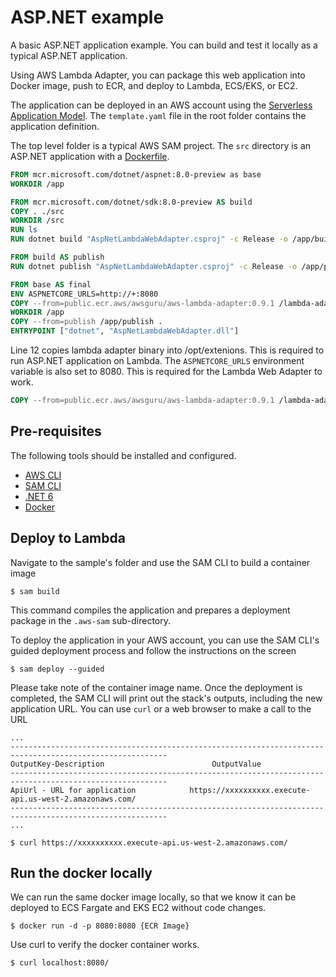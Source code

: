 # ASP.NET example

A basic ASP.NET application example. You can build and test it locally as a typical ASP.NET application.

Using AWS Lambda Adapter, you can package this web application into Docker image, push to ECR, and deploy to Lambda, ECS/EKS, or EC2.

The application can be deployed in an AWS account using the [Serverless Application Model](https://github.com/awslabs/serverless-application-model). The `template.yaml` file in the root folder contains the application definition.

The top level folder is a typical AWS SAM project. The `src` directory is an ASP.NET application with a [Dockerfile](app/Dockerfile). 

```dockerfile
FROM mcr.microsoft.com/dotnet/aspnet:8.0-preview as base
WORKDIR /app

FROM mcr.microsoft.com/dotnet/sdk:8.0-preview AS build
COPY . ./src
WORKDIR /src
RUN ls
RUN dotnet build "AspNetLambdaWebAdapter.csproj" -c Release -o /app/build

FROM build AS publish
RUN dotnet publish "AspNetLambdaWebAdapter.csproj" -c Release -o /app/publish

FROM base AS final
ENV ASPNETCORE_URLS=http://+:8080
COPY --from=public.ecr.aws/awsguru/aws-lambda-adapter:0.9.1 /lambda-adapter /opt/extensions/lambda-adapter
WORKDIR /app
COPY --from=publish /app/publish .
ENTRYPOINT ["dotnet", "AspNetLambdaWebAdapter.dll"]
```

Line 12 copies lambda adapter binary into /opt/extenions. This is required to run ASP.NET application on Lambda. The `ASPNETCORE_URLS` environment variable is also set to 8080. This is required for the Lambda Web Adapter to work.

```dockerfile
COPY --from=public.ecr.aws/awsguru/aws-lambda-adapter:0.9.1 /lambda-adapter /opt/extensions/lambda-adapter
```

## Pre-requisites

The following tools should be installed and configured. 
* [AWS CLI](https://aws.amazon.com/cli/)
* [SAM CLI](https://github.com/awslabs/aws-sam-cli)
* [.NET 6](https://nodejs.org/en/)
* [Docker](https://www.docker.com/products/docker-desktop)


## Deploy to Lambda
Navigate to the sample's folder and use the SAM CLI to build a container image
```shell
$ sam build
```

This command compiles the application and prepares a deployment package in the `.aws-sam` sub-directory.

To deploy the application in your AWS account, you can use the SAM CLI's guided deployment process and follow the instructions on the screen

```shell
$ sam deploy --guided
```
Please take note of the container image name.
Once the deployment is completed, the SAM CLI will print out the stack's outputs, including the new application URL. You can use `curl` or a web browser to make a call to the URL

```shell
...
---------------------------------------------------------------------------------------------------------
OutputKey-Description                        OutputValue
---------------------------------------------------------------------------------------------------------
ApiUrl - URL for application            https://xxxxxxxxxx.execute-api.us-west-2.amazonaws.com/
---------------------------------------------------------------------------------------------------------
...

$ curl https://xxxxxxxxxx.execute-api.us-west-2.amazonaws.com/
```

## Run the docker locally

We can run the same docker image locally, so that we know it can be deployed to ECS Fargate and EKS EC2 without code changes.

```shell
$ docker run -d -p 8080:8080 {ECR Image}

```

Use curl to verify the docker container works.

```shell
$ curl localhost:8080/ 
```
